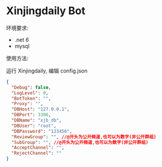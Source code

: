 # Xinjingdaily Bot

环境要求:

- .net 6
- mysql

使用方法:

运行 Xinjingdaily, 编辑 config.json

```json
{
  "Debug": false,
  "LogLevel": 0,
  "BotToken": "",
  "Proxy": "",
  "DBHost": "127.0.0.1",
  "DBPort": 3306,
  "DBName": "xjb_db",
  "DBUser": "root",
  "DBPassword": "123456",
  "ReviewGroup": "", //@开头为公开频道,也可以为数字(非公开群组)
  "SubGroup": "", //@开头为公开频道,也可以为数字(非公开群组)
  "AcceptChannel": "",
  "RejectChannel": ""
}
```
